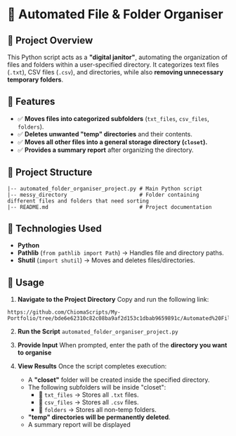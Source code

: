 # 📂 Automated File & Folder Organiser

## 📌 Project Overview
This Python script acts as a **"digital janitor"**, automating the organization of files and folders within a user-specified directory. It categorizes text files (`.txt`), CSV files (`.csv`), and directories, while also **removing unnecessary temporary folders**.

## 🔧 Features
- ✅ **Moves files into categorized subfolders** (`txt_files`, `csv_files`, `folders`).
- ✅ **Deletes unwanted "temp" directories** and their contents.
- ✅ **Moves all other files into a general storage directory (`closet`).**
- ✅ **Provides a summary report** after organizing the directory.

## 📂 Project Structure
```
|-- automated_folder_organiser_project.py # Main Python script
|-- messy_directory                       # Folder containing different files and folders that need sorting
|-- README.md                             # Project documentation
```


## 🚀 Technologies Used
- **Python**
- **Pathlib** (`from pathlib import Path`) → Handles file and directory paths.
- **Shutil** (`import shutil`) → Moves and deletes files/directories.

## 📜 Usage

1. **Navigate to the Project Directory**
   Copy and run the following link:
```
https://github.com/ChiomaScripts/My-Portfolio/tree/bde6e62310c82c08ba9af2d153c1dbab9659891c/Automated%20Files%20%26%20Folders%20Organiser
```

2. **Run the Script**
   `automated_folder_organiser_project.py`

3. **Provide Input**
   When prompted, enter the path of the **directory you want to organise**

4. **View Results**
   Once the script completes execution:
   - A **"closet"** folder will be created inside the specified directory.
   - The following subfolders will be inside "closet":
     - 📂 `txt_files` → Stores all `.txt` files.
     - 📂 `csv_files` → Stores all `.csv` files.
     - 📂 `folders` → Stores all non-temp folders.
   - **"temp" directories will be permanently deleted**.
   - A summary report will be displayed
